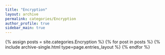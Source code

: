 ```yaml
---
title: "Encryption"
layout: archive
permalink: categories/Encryption
author_profile: true
sidebar_main: true
---
```


{% assign posts = site.categories.Encryption %}
{% for post in posts %} {% include archive-single.html type=page.entries_layout %} {% endfor %}